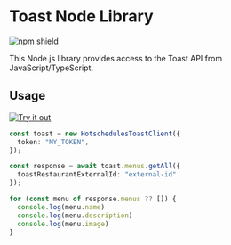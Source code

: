 # Toast Node Library

[![npm shield](https://img.shields.io/npm/v/@fern-api/toast)](https://www.npmjs.com/package/@fern-api/toast)

This Node.js library provides access to the Toast API from JavaScript/TypeScript.

## Usage

[![Try it out](https://developer.stackblitz.com/img/open_in_stackblitz.svg)](https://stackblitz.com/edit/typescript-example-using-sdk-built-with-fern-thhxc9?file=app.ts)

```typescript
const toast = new HotschedulesToastClient({
  token: "MY_TOKEN",
});

const response = await toast.menus.getAll({
  toastRestaurantExternalId: "external-id"
});

for (const menu of response.menus ?? []) {
  console.log(menu.name)
  console.log(menu.description)
  console.log(menu.image)
}
```

